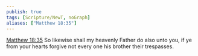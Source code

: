 ```yaml
---
publish: true
tags: [Scripture/NewT, noGraph]
aliases: ["Matthew 18:35"]
---
```

[Matthew 18:35](https://churchofjesuschrist.org/study/scriptures/nt/matt/18?lang=eng&id=p35#p35) So likewise shall my heavenly Father do also unto you, if ye from your hearts forgive not every one his brother their trespasses.




